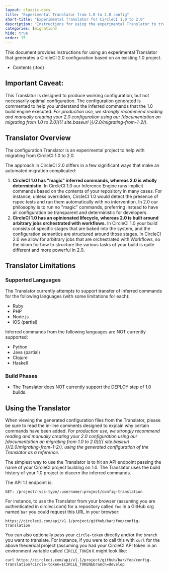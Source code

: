 ```yaml
---
layout: classic-docs
title: "Experimental Translator from 1.0 to 2.0 config"
short-title: "Experimental Translator for CircleCI 1.0 to 2.0"
description: "Instructions for using the experimental Translator to translate CircleCI 1.0 configuration to the 2.0 format."
categories: [migration]
hide: true
order: 15
---
```


This document provides instructions for using an experimental Translator that generates a CircleCI 2.0 configuration based on an existing 1.0 project.

* Contents
{:toc}

## Important Caveat:
This Translator is designed to produce working configuration, but not necessarily optimal configuration. The configuration generated is commented to help you understand the inferred commands that the 1.0 build engine executed. _For production use, we strongly recommend reading and manually creating your 2.0 configuration using our [documentation on migrating from 1.0 to 2.0]({{ site.baseurl }}/2.0/migrating-from-1-2/)_.

## Translator Overview
The configuration Translator is an experimental project to help with migrating from CircleCI 1.0 to 2.0. 

The approach in CircleCI 2.0 differs in a few significant ways that make an automated migration complicated:
1. **CircleCI 1.0 has "magic" inferred commands, whereas 2.0 is wholly deterministic.** In CircleCI 1.0 our Inference Engine runs implicit commands based on the contents of your repository in many cases. For instance, unless overridden, CircleCI 1.0 would detect the presence of rspec tests and run them automatically with no intervention. In 2.0 our philosophy is to run no "magic" commands, preferring instead to have all configuration be transparent and deterministic for developers. 
2. **CircleCI 1.0 has an opinionated lifecycle, whereas 2.0 is built around arbitrary jobs orchestrated with workflows.** In CircleCI 1.0 your build consists of specific stages that are baked into the system, and the configuration semantics are structured around those stages. In CircleCI 2.0 we allow for arbitrary jobs that are orchestrated with Workflows, so the idiom for how to structure the various tasks of your build is quite different and more powerful in 2.0.

## Translator Limitations
### Supported Languages
The Translator currently attempts to support transfer of inferred commands for the following languages (with some limitations for each):
* Ruby
* PHP
* Node.js
* iOS (partial)

Inferred commands from the following languages are NOT currently supported:
* Python
* Java (partial)
* Clojure
* Haskell

### Build Phases
* The Translator does NOT currently support the DEPLOY step of 1.0 builds.

## Using the Translator
When viewing the generated configuration files from the Translator, please be sure to read the in-line comments designed to explain why certain commands have been added. _For production use, we strongly recommend reading and manually creating your 2.0 configuration using our [documentation on migrating from 1.0 to 2.0]({{ site.baseurl }}/2.0/migrating-from-1-2/), using the generated configuration of the Translator as a reference_.

The simplest way to use the Translator is to hit an API endpoint passing the name of your CircleCI project building on 1.0. The Translator uses the build history of your 1.0 project to discern the inferred commands.

The API 1.1 endpoint is:

`GET: /project/:vcs-type/:username/:project/config-translation`

For instance, to use the Translator from your browser (assuming you are authenticated in circleci.com) for a repository called `foo` in a GitHub org named `bar` you could request this URL in your browser:

`https://circleci.com/api/v1.1/project/github/bar/foo/config-translation`

You can also optionally pass your `circle-token` directly and/or the `branch` you want to translate. For instance, if you were to call this with `curl` for the above theoerical project (assuming you had your CircleCI API token in an environment variable called `CIRCLE_TOKEN` it might look like:

``` Shell
curl https://circleci.com/api/v1.1/project/github/bar/foo/config-translation?circle-token=$CIRCLE_TOKEN&branch=develop
```
